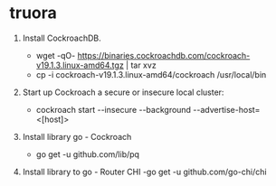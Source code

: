 # truora

1) Install CockroachDB.
    - wget -qO- https://binaries.cockroachdb.com/cockroach-v19.1.3.linux-amd64.tgz | tar  xvz
    - cp -i cockroach-v19.1.3.linux-amd64/cockroach /usr/local/bin

2) Start up Cockroach a secure or insecure local cluster:
    - cockroach start --insecure --background --advertise-host= <[host]>

3) Install library go - Cockroach
    - go get -u github.com/lib/pq

4) Install library to go - Router CHI
    -go get -u github.com/go-chi/chi